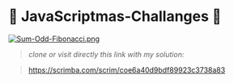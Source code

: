 #  :christmas_tree: JavaScriptmas-Challanges  :christmas_tree: 


[![Sum-Odd-Fibonacci.png](https://i.postimg.cc/28DzLKGf/Sum-Odd-Fibonacci.png)](https://postimg.cc/dD5MzngW)

> *clone or visit directly this link with my solution:*

> https://scrimba.com/scrim/coe6a40d9bdf89923c3738a83

